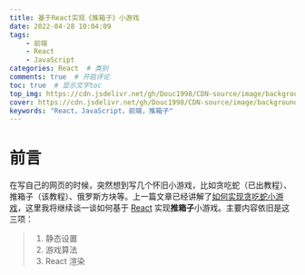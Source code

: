 ```yaml
---
title: 基于React实现《推箱子》小游戏
date: 2022-04-28 10:04:09
tags: 
    - 前端
    - React
    - JavaScript
categories: React  # 类别
comments: true  # 开启评论
toc: true  # 显示文字toc
top_img: https://cdn.jsdelivr.net/gh/Douc1998/CDN-source/image/background/Sokoban.png  # 文章页头部图片
cover: https://cdn.jsdelivr.net/gh/Douc1998/CDN-source/image/background/Sokoban.png  # 主页中显示的文章封面图片
keywords: "React，JavaScript，前端，推箱子"
---
```

# 前言
在写自己的网页的时候，突然想到写几个怀旧小游戏，比如贪吃蛇（已出教程）、推箱子（该教程）、俄罗斯方块等。上一篇文章已经讲解了[如何实现贪吃蛇小游戏](https://blog.douchen.life/React贪吃蛇小游戏/)，这里我将继续谈一谈如何基于 [React](https://zh-hans.reactjs.org/) 实现**推箱子**小游戏。主要内容依旧是这三项：
> 1. 静态设置
> 2. 游戏算法
> 3. React 渲染